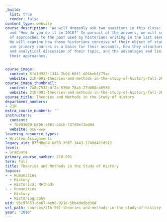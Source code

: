 ```yaml
---
_build:
  list: true
  render: false
content_type: website
course_description: 'We will doggedly ask two questions in this class: "What is history?"
  and "How do you do it in 2010?" In pursuit of the answers, we will survey a variety
  of approaches to the past used by historians writing in the last several decades.
  We will examine how these historians conceive of their object of study, how they
  use primary sources as a basis for their accounts, how they structure the narrative
  and analytical discussion of their topic, and the advantages and limitations of
  their approaches.

  '
course_image:
  content: 5fd1d922-1344-2b04-60f1-d04beb1f79ac
  website: 21h-991-theories-and-methods-in-the-study-of-history-fall-2010
course_image_thumbnail:
  content: 7a8c7532-df2c-5760-78a3-27d088cb8530
  website: 21h-991-theories-and-methods-in-the-study-of-history-fall-2010
course_title: Theories and Methods in the Study of History
department_numbers:
- 21H
extra_course_numbers: ''
instructors:
  content:
  - fb803609-b896-c081-b3cb-f27d9ef3ed9d
  website: ocw-www
learning_resource_types:
- Written Assignments
legacy_uid: 875d8e08-6d59-3907-3443-1740d411d9f2
level:
- Graduate
primary_course_number: 21H.991
term: Fall
title: Theories and Methods in the Study of History
topics:
- - Humanities
  - History
  - Historical Methods
- - Humanities
  - History
  - Historiography
uid: 96c97653-de67-4eb8-921d-5bb4da9bd38d
url_path: courses/21h-991-theories-and-methods-in-the-study-of-history-fall-2010
year: '2010'
---
```

